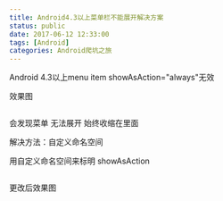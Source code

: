 ```yaml
---
title: Android4.3以上菜单栏不能展开解决方案
status: public
date: 2017-06-12 12:33:00
tags: [Android]
categories: Android爬坑之旅
---
```



<span lang="x-none">Android 4.3</span><span lang="zh-CN">以上</span><span lang="x-none">menu item showAsAction="always"</span><span lang="zh-CN">无效<img src="http://img.blog.csdn.net/20160705184548287" alt="" /></span>

<span lang="zh-CN">效果图</span>

<span lang="zh-CN"><img src="http://img.blog.csdn.net/20160705184621209" alt="" />
</span>
<!-- more -->
<span lang="zh-CN">会发现菜单 无法展开 始终收缩在里面
</span>

解决方法：自定义命名空间

<span lang="en-US">                     </span><span lang="zh-CN">用自定义命名空间来标明</span><span lang="en-US"> showAsAction</span>

<span lang="en-US"><img src="http://img.blog.csdn.net/20160705184632912" alt="" />
</span>

<span lang="en-US">更改后效果图
</span>

<span lang="en-US"><img src="http://img.blog.csdn.net/20160705184642022" alt="" /></span>